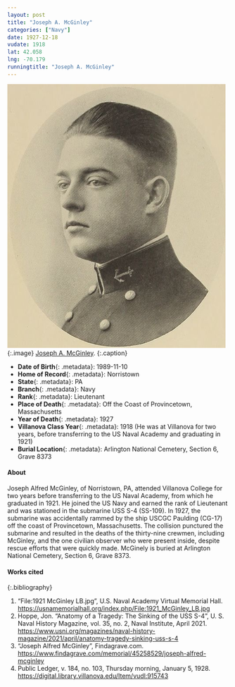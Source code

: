 ```yaml
---
layout: post
title: "Joseph A. McGinley"
categories: ["Navy"]
date: 1927-12-18
vudate: 1918
lat: 42.058
lng: -70.179
runningtitle: "Joseph A. McGinley"
---
```

![Joseph A. McGinley](images/McGinley.jpg)
   {:.image}
[Joseph A. McGinley](https://usnamemorialhall.org/index.php/File:1921_McGinley_LB.jpg).
  {:.caption}

* **Date of Birth**{: .metadata}: 1989-11-10
* **Home of Record**{: .metadata}: Norristown
* **State**{: .metadata}: PA
* **Branch**{: .metadata}: Navy
* **Rank**{: .metadata}: Lieutenant
* **Place of Death**{: .metadata}: Off the Coast of Provincetown, Massachusetts
* **Year of Death**{: .metadata}: 1927
* **Villanova Class Year**{: .metadata}: 1918 (He was at Villanova for two years, before transferring to the US Naval Academy and graduating in 1921)
* **Burial Location**{: .metadata}: Arlington National Cemetery, Section 6, Grave 8373


#### About

Joseph Alfred McGinley, of Norristown, PA, attended Villanova College for two years before transferring to the US Naval Academy, from which he graduated in 1921. He joined the US Navy and earned the rank of Lieutenant and was stationed in the submarine USS S-4 (SS-109). In 1927, the submarine was accidentally rammed by the ship USCGC Paulding (CG-17) off the coast of Provincetown, Massachusetts. The collision punctured the submarine and resulted in the deaths of the thirty-nine crewmen, including McGinley, and the one civilian observer who were present inside, despite rescue efforts that were quickly made. McGinely is buried at Arlington National Cemetery, Section 6, Grave 8373.


#### Works cited

{:.bibliography}
1. “File:1921 McGinley LB.jpg”, U.S. Naval Academy Virtual Memorial Hall. <https://usnamemorialhall.org/index.php/File:1921_McGinley_LB.jpg>
2. Hoppe, Jon. “Anatomy of a Tragedy: The Sinking of the USS S-4”, U. S. Naval History Magazine, vol. 35, no. 2, Naval Institute, April 2021. <https://www.usni.org/magazines/naval-history-magazine/2021/april/anatomy-tragedy-sinking-uss-s-4>
3. “Joseph Alfred McGinley”, Findagrave.com. <https://www.findagrave.com/memorial/45258529/joseph-alfred-mcginley>
4. Public Ledger, v. 184, no. 103, Thursday morning, January 5, 1928. <https://digital.library.villanova.edu/Item/vudl:915743>


